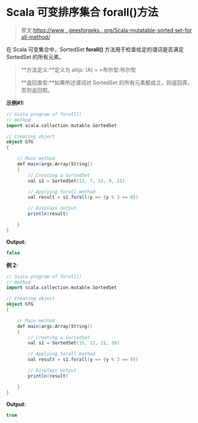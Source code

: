 # Scala 可变排序集合 forall()方法

> 原文:[https://www . geesforgeks . org/Scala-mutatable-sorted set-for all-method/](https://www.geeksforgeeks.org/scala-mutable-sortedset-forall-method/)

在 Scala 可变集合中，SortedSet **forall()** 方法用于检查给定的谓词是否满足 SortedSet 的所有元素。

> **方法定义:**定义为 all(p: (A) = >布尔型:布尔型
> 
> **返回类型:**如果所述谓词对 SortedSet 的所有元素都成立，则返回真，否则返回假。

**示例#1:**

```scala
// Scala program of forall() 
// method 
import scala.collection.mutable.SortedSet 

// Creating object 
object GfG 
{ 

    // Main method 
    def main(args:Array[String]) 
    { 
        // Creating a SortedSet 
        val s1 = SortedSet(13, 7, 12, 9, 21) 

        // Applying forall method 
        val result = s1.forall(y => {y % 3 == 0}) 

        // Displays output 
        println(result) 

    } 
} 
```

**Output:**

```scala
false

```

**例 2:**

```scala
// Scala program of forall() 
// method 
import scala.collection.mutable.SortedSet 

// Creating object 
object GfG 
{ 

    // Main method 
    def main(args:Array[String]) 
    { 
        // Creating a SortedSet 
        val s1 = SortedSet(15, 12, 21, 30) 

        // Applying forall method 
        val result = s1.forall(y => {y % 3 == 0}) 

        // Displays output 
        println(result) 

    } 
} 
```

**Output:**

```scala
true

```